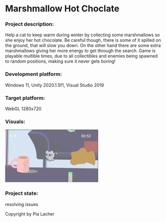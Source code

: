 # Marshmallow Hot Choclate 

### Project description: 
Help a cat to keep warm during winter by collecting some marshmallows so she enjoy her hot chocolate. Be careful though, there is some of it spilled on the ground, that will slow you down. On the other hand there are some extra marshmallows giving her more energy to get through the search.
Game is playable multible times, due to all collectibles and enemies being spawned to random positions, making sure it never gets boring!

### Development platform: 
Windows 11, Unity 2020.1.5f1, Visual Studio 2019

### Target platform: 
WebGL 1280x720 

### Visuals: 
<img src="/visuals/visual1.jpg" alt="Marshmallow game" width =300>

### Project state: 
resolving issues

Copyright by Pia Lacher
